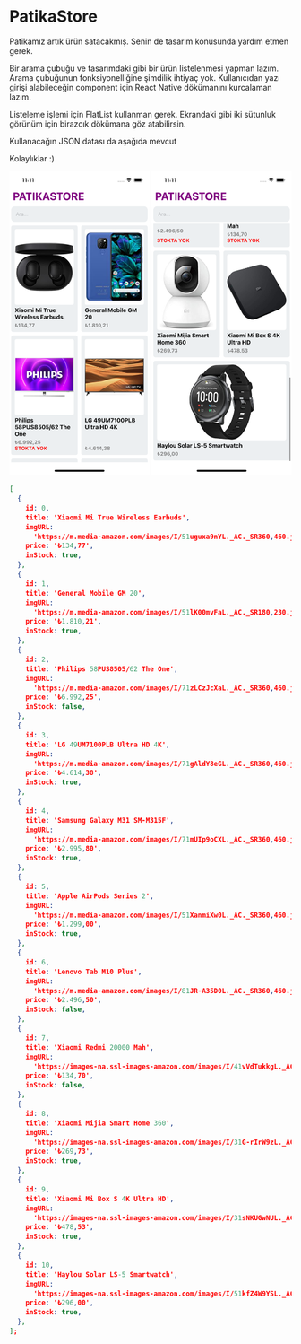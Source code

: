 # PatikaStore
 
Patikamız artık ürün satacakmış. Senin de tasarım konusunda yardım etmen gerek. 

Bir arama çubuğu ve tasarımdaki gibi bir ürün listelenmesi yapman lazım. Arama çubuğunun fonksiyonelliğine şimdilik ihtiyaç yok. Kullanıcıdan yazı girişi alabileceğin component için React Native dökümanını kurcalaman lazım.

Listeleme işlemi için FlatList kullanman gerek. Ekrandaki gibi iki sütunluk görünüm için birazcık dökümana göz atabilirsin.

Kullanacağın JSON datası da aşağıda mevcut

Kolaylıklar :)

<p align="middle">
  <img src="https://raw.githubusercontent.com/Kodluyoruz/taskforce/main/react-native/odev_1/figures/store_1.png" width="250" /> 
  <img src="https://raw.githubusercontent.com/Kodluyoruz/taskforce/main/react-native/odev_1/figures/store_2.png" width="250" /> 
</p>


```json
[
  {
    id: 0,
    title: 'Xiaomi Mi True Wireless Earbuds',
    imgURL:
      'https://m.media-amazon.com/images/I/51uguxa9nYL._AC._SR360,460.jpg',
    price: '₺134,77',
    inStock: true,
  },
  {
    id: 1,
    title: 'General Mobile GM 20',
    imgURL:
      'https://m.media-amazon.com/images/I/51lK00mvFaL._AC._SR180,230.jpg',
    price: '₺1.810,21',
    inStock: true,
  },
  {
    id: 2,
    title: 'Philips 58PUS8505/62 The One',
    imgURL:
      'https://m.media-amazon.com/images/I/71zLCzJcXaL._AC._SR360,460.jpg',
    price: '₺6.992,25',
    inStock: false,
  },
  {
    id: 3,
    title: 'LG 49UM7100PLB Ultra HD 4K',
    imgURL:
      'https://m.media-amazon.com/images/I/71gAldY8eGL._AC._SR360,460.jpg',
    price: '₺4.614,38',
    inStock: true,
  },
  {
    id: 4,
    title: 'Samsung Galaxy M31 SM-M315F',
    imgURL:
      'https://m.media-amazon.com/images/I/71mUIp9oCXL._AC._SR360,460.jpg',
    price: '₺2.995,80',
    inStock: true,
  },
  {
    id: 5,
    title: 'Apple AirPods Series 2',
    imgURL:
      'https://m.media-amazon.com/images/I/51XanmiXw0L._AC._SR360,460.jpg',
    price: '₺1.299,00',
    inStock: true,
  },
  {
    id: 6,
    title: 'Lenovo Tab M10 Plus',
    imgURL:
      'https://m.media-amazon.com/images/I/81JR-A35D0L._AC._SR360,460.jpg',
    price: '₺2.496,50',
    inStock: false,
  },
  {
    id: 7,
    title: 'Xiaomi Redmi 20000 Mah',
    imgURL:
      'https://images-na.ssl-images-amazon.com/images/I/41vVdTukkgL._AC_SX522_.jpg',
    price: '₺134,70',
    inStock: false,
  },
  {
    id: 8,
    title: 'Xiaomi Mijia Smart Home 360',
    imgURL:
      'https://images-na.ssl-images-amazon.com/images/I/31G-rIrW9zL._AC_UL320_SR226,320_.jpg',
    price: '₺269,73',
    inStock: true,
  },
  {
    id: 9,
    title: 'Xiaomi Mi Box S 4K Ultra HD',
    imgURL:
      'https://images-na.ssl-images-amazon.com/images/I/31sNKUGwNUL._AC_.jpg',
    price: '₺478,53',
    inStock: true,
  },
  {
    id: 10,
    title: 'Haylou Solar LS-5 Smartwatch',
    imgURL:
      'https://images-na.ssl-images-amazon.com/images/I/51kfZ4W9YSL._AC_SX522_.jpg',
    price: '₺296,00',
    inStock: true,
  },
];
```
